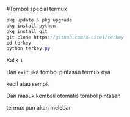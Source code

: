 #Tombol special termux

```java
pkg update & pkg upgrade
pkg install python
pkg install git
git clone https://github.com/X-Lite1/terkey
cd terkey
python terkey.py
```

Kalik ```1```


Dan ```exit``` jika tombol pintasan termux nya 


kecil atau sempit


Dan masuk kembali otomatis tombol pintasan 


termux pun akan melebar


